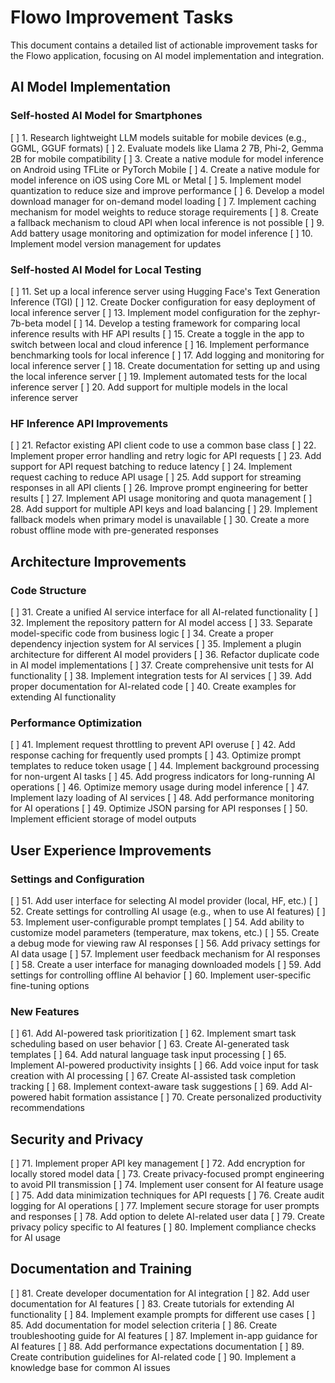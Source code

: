 # Flowo Improvement Tasks

This document contains a detailed list of actionable improvement tasks for the Flowo application, focusing on AI model implementation and integration.

## AI Model Implementation

### Self-hosted AI Model for Smartphones
[ ] 1. Research lightweight LLM models suitable for mobile devices (e.g., GGML, GGUF formats)
[ ] 2. Evaluate models like Llama 2 7B, Phi-2, Gemma 2B for mobile compatibility
[ ] 3. Create a native module for model inference on Android using TFLite or PyTorch Mobile
[ ] 4. Create a native module for model inference on iOS using Core ML or Metal
[ ] 5. Implement model quantization to reduce size and improve performance
[ ] 6. Develop a model download manager for on-demand model loading
[ ] 7. Implement caching mechanism for model weights to reduce storage requirements
[ ] 8. Create a fallback mechanism to cloud API when local inference is not possible
[ ] 9. Add battery usage monitoring and optimization for model inference
[ ] 10. Implement model version management for updates

### Self-hosted AI Model for Local Testing
[ ] 11. Set up a local inference server using Hugging Face's Text Generation Inference (TGI)
[ ] 12. Create Docker configuration for easy deployment of local inference server
[ ] 13. Implement model configuration for the zephyr-7b-beta model
[ ] 14. Develop a testing framework for comparing local inference results with HF API results
[ ] 15. Create a toggle in the app to switch between local and cloud inference
[ ] 16. Implement performance benchmarking tools for local inference
[ ] 17. Add logging and monitoring for local inference server
[ ] 18. Create documentation for setting up and using the local inference server
[ ] 19. Implement automated tests for the local inference server
[ ] 20. Add support for multiple models in the local inference server

### HF Inference API Improvements
[ ] 21. Refactor existing API client code to use a common base class
[ ] 22. Implement proper error handling and retry logic for API requests
[ ] 23. Add support for API request batching to reduce latency
[ ] 24. Implement request caching to reduce API usage
[ ] 25. Add support for streaming responses in all API clients
[ ] 26. Improve prompt engineering for better results
[ ] 27. Implement API usage monitoring and quota management
[ ] 28. Add support for multiple API keys and load balancing
[ ] 29. Implement fallback models when primary model is unavailable
[ ] 30. Create a more robust offline mode with pre-generated responses

## Architecture Improvements

### Code Structure
[ ] 31. Create a unified AI service interface for all AI-related functionality
[ ] 32. Implement the repository pattern for AI model access
[ ] 33. Separate model-specific code from business logic
[ ] 34. Create a proper dependency injection system for AI services
[ ] 35. Implement a plugin architecture for different AI model providers
[ ] 36. Refactor duplicate code in AI model implementations
[ ] 37. Create comprehensive unit tests for AI functionality
[ ] 38. Implement integration tests for AI services
[ ] 39. Add proper documentation for AI-related code
[ ] 40. Create examples for extending AI functionality

### Performance Optimization
[ ] 41. Implement request throttling to prevent API overuse
[ ] 42. Add response caching for frequently used prompts
[ ] 43. Optimize prompt templates to reduce token usage
[ ] 44. Implement background processing for non-urgent AI tasks
[ ] 45. Add progress indicators for long-running AI operations
[ ] 46. Optimize memory usage during model inference
[ ] 47. Implement lazy loading of AI services
[ ] 48. Add performance monitoring for AI operations
[ ] 49. Optimize JSON parsing for API responses
[ ] 50. Implement efficient storage of model outputs

## User Experience Improvements

### Settings and Configuration
[ ] 51. Add user interface for selecting AI model provider (local, HF, etc.)
[ ] 52. Create settings for controlling AI usage (e.g., when to use AI features)
[ ] 53. Implement user-configurable prompt templates
[ ] 54. Add ability to customize model parameters (temperature, max tokens, etc.)
[ ] 55. Create a debug mode for viewing raw AI responses
[ ] 56. Add privacy settings for AI data usage
[ ] 57. Implement user feedback mechanism for AI responses
[ ] 58. Create a user interface for managing downloaded models
[ ] 59. Add settings for controlling offline AI behavior
[ ] 60. Implement user-specific fine-tuning options

### New Features
[ ] 61. Add AI-powered task prioritization
[ ] 62. Implement smart task scheduling based on user behavior
[ ] 63. Create AI-generated task templates
[ ] 64. Add natural language task input processing
[ ] 65. Implement AI-powered productivity insights
[ ] 66. Add voice input for task creation with AI processing
[ ] 67. Create AI-assisted task completion tracking
[ ] 68. Implement context-aware task suggestions
[ ] 69. Add AI-powered habit formation assistance
[ ] 70. Create personalized productivity recommendations

## Security and Privacy

[ ] 71. Implement proper API key management
[ ] 72. Add encryption for locally stored model data
[ ] 73. Create privacy-focused prompt engineering to avoid PII transmission
[ ] 74. Implement user consent for AI feature usage
[ ] 75. Add data minimization techniques for API requests
[ ] 76. Create audit logging for AI operations
[ ] 77. Implement secure storage for user prompts and responses
[ ] 78. Add option to delete AI-related user data
[ ] 79. Create privacy policy specific to AI features
[ ] 80. Implement compliance checks for AI usage

## Documentation and Training

[ ] 81. Create developer documentation for AI integration
[ ] 82. Add user documentation for AI features
[ ] 83. Create tutorials for extending AI functionality
[ ] 84. Implement example prompts for different use cases
[ ] 85. Add documentation for model selection criteria
[ ] 86. Create troubleshooting guide for AI features
[ ] 87. Implement in-app guidance for AI features
[ ] 88. Add performance expectations documentation
[ ] 89. Create contribution guidelines for AI-related code
[ ] 90. Implement a knowledge base for common AI issues
